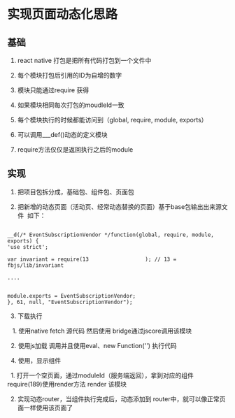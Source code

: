 
# 实现页面动态化思路

## 基础

1. react native 打包是把所有代码打包到一个文件中

2. 每个模块打包后引用的ID为自增的数字

3. 模块只能通过require 获得

4. 如果模块相同每次打包的moudleId一致

5. 每个模块执行的时候都能访问到（global, require, module, exports）

6. 可以调用___def()动态的定义模块

7. require方法仅仅是返回执行之后的module

## 实现

1. 把项目包拆分成，基础包、组件包、页面包

2. 把新增的动态页面（活动页、经常动态替换的页面）基于base包输出出来源文件
  如下：
  
```
  
__d(/* EventSubscriptionVendor */function(global, require, module, exports) {
'use strict';

var invariant = require(13                  ); // 13 = fbjs/lib/invariant

....


module.exports = EventSubscriptionVendor;
}, 61, null, "EventSubscriptionVendor");

````

3. 下载执行    

    1. 使用native fetch 源代码 然后使用 bridge通过jscore调用该模块
    
    2. 使用js加载 调用并且使用eval、new Function('') 执行代码
  
  
4. 使用，显示组件    

   1. 打开一个空页面，通过moduleId（服务端返回），拿到对应的组件 require(189)使用render方法 render 该模块   
   
   2. 实现动态router，当组件执行完成后，动态添加到 router中，就可以像正常页面一样使用该页面了 
 

  
  


